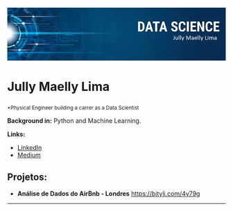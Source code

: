

<p align="center">
  <img src="banner.png" >
</p>

# Jully Maelly Lima
<sub>*Physical Engineer building a carrer as a Data Scientist</sub>


**Background in:** Python and Machine Learning.

**Links:**
* [LinkedIn](https://www.linkedin.com/in/jullymaellylima)
* [Medium](https://www.medium.com/@jullymaelly)


## Projetos:

* **Análise de Dados do AirBnb - Londres** https://bityli.com/4y79g


---




